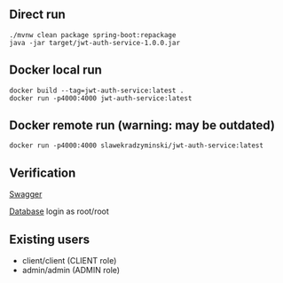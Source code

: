## Direct run

```commandline
./mvnw clean package spring-boot:repackage
java -jar target/jwt-auth-service-1.0.0.jar
```

## Docker local run

```commandline
docker build --tag=jwt-auth-service:latest .
docker run -p4000:4000 jwt-auth-service:latest
```

## Docker remote run (warning: may be outdated)

```commandline
docker run -p4000:4000 slawekradzyminski/jwt-auth-service:latest
```

## Verification

[Swagger](http://localhost:4000/swagger-ui.html)

[Database](http://localhost:4000/h2-console) login as root/root

## Existing users

- client/client (CLIENT role)
- admin/admin (ADMIN role)
